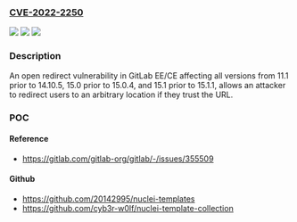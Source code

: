 ### [CVE-2022-2250](https://cve.mitre.org/cgi-bin/cvename.cgi?name=CVE-2022-2250)
![](https://img.shields.io/static/v1?label=Product&message=GitLab&color=blue)
![](https://img.shields.io/static/v1?label=Version&message=n%2Fa&color=blue)
![](https://img.shields.io/static/v1?label=Vulnerability&message=Url%20redirection%20to%20untrusted%20site%20('open%20redirect')%20in%20GitLab&color=brighgreen)

### Description

An open redirect vulnerability in GitLab EE/CE affecting all versions from 11.1 prior to 14.10.5, 15.0 prior to 15.0.4, and 15.1 prior to 15.1.1, allows an attacker to redirect users to an arbitrary location if they trust the URL.

### POC

#### Reference
- https://gitlab.com/gitlab-org/gitlab/-/issues/355509

#### Github
- https://github.com/20142995/nuclei-templates
- https://github.com/cyb3r-w0lf/nuclei-template-collection

